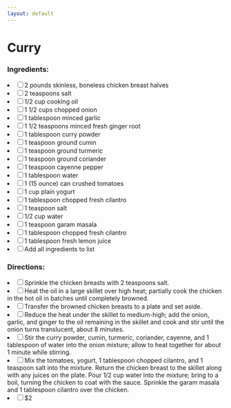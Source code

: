 ```yaml
---
layout: default
---
```


# Curry

### Ingredients:

<li><label><input type="checkbox">2 pounds skinless, boneless chicken breast halves</label></li>
<li><label><input type="checkbox">2 teaspoons salt</label></li>
<li><label><input type="checkbox">1/2 cup cooking oil</label></li>
<li><label><input type="checkbox">1 1/2 cups chopped onion</label></li>
<li><label><input type="checkbox">1 tablespoon minced garlic</label></li>
<li><label><input type="checkbox">1 1/2 teaspoons minced fresh ginger root</label></li>
<li><label><input type="checkbox">1 tablespoon curry powder</label></li>
<li><label><input type="checkbox">1 teaspoon ground cumin</label></li>
<li><label><input type="checkbox">1 teaspoon ground turmeric</label></li>
<li><label><input type="checkbox">1 teaspoon ground coriander</label></li>
<li><label><input type="checkbox">1 teaspoon cayenne pepper</label></li>
<li><label><input type="checkbox">1 tablespoon water</label></li>
<li><label><input type="checkbox">1 (15 ounce) can crushed tomatoes</label></li>
<li><label><input type="checkbox">1 cup plain yogurt</label></li>
<li><label><input type="checkbox">1 tablespoon chopped fresh cilantro</label></li>
<li><label><input type="checkbox">1 teaspoon salt</label></li>
<li><label><input type="checkbox">1/2 cup water</label></li>
<li><label><input type="checkbox">1 teaspoon garam masala</label></li>
<li><label><input type="checkbox">1 tablespoon chopped fresh cilantro</label></li>
<li><label><input type="checkbox">1 tablespoon fresh lemon juice</label></li>
<li><label><input type="checkbox">Add all ingredients to list</label></li>


### Directions:

<li><label><input type="checkbox">Sprinkle the chicken breasts with 2 teaspoons salt.</label></li>
<li><label><input type="checkbox">Heat the oil in a large skillet over high heat; partially cook the chicken in the hot oil in batches until completely browned.</label></li>
<li><label><input type="checkbox">Transfer the browned chicken breasts to a plate and set aside.</label></li>
<li><label><input type="checkbox">Reduce the heat under the skillet to medium-high; add the onion, garlic, and ginger to the oil remaining in the skillet and cook and stir until the onion turns translucent, about 8 minutes.</label></li>
<li><label><input type="checkbox">Stir the curry powder, cumin, turmeric, coriander, cayenne, and 1 tablespoon of water into the onion mixture; allow to heat together for about 1 minute while stirring.</label></li>
<li><label><input type="checkbox">Mix the tomatoes, yogurt, 1 tablespoon chopped cilantro, and 1 teaspoon salt into the mixture. Return the chicken breast to the skillet along with any juices on the plate. Pour 1/2 cup water into the mixture; bring to a boil, turning the chicken to coat with the sauce. Sprinkle the garam masala and 1 tablespoon cilantro over the chicken.</label></li>
<li><label><input type="checkbox">$2</label></li>
